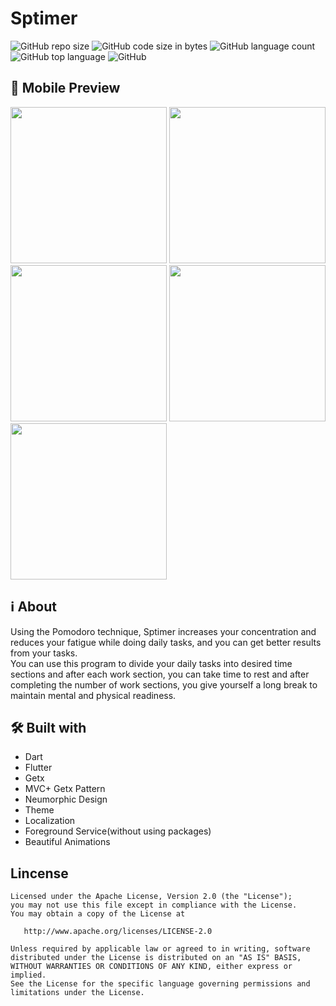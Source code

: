 # Sptimer
![GitHub repo size](https://img.shields.io/github/repo-size/MohammadAminZamaniAfshar/sptimer?color=red&label=repository%20size)
![GitHub code size in bytes](https://img.shields.io/github/languages/code-size/MohammadAminZamaniAfshar/sptimer?color=red)
![GitHub language count](https://img.shields.io/github/languages/count/MohammadAminZamaniAfshar/sptimer)
![GitHub top language](https://img.shields.io/github/languages/top/MohammadAminZamaniAfshar/sptimer)
![GitHub](https://img.shields.io/github/license/MohammadAminZamaniAfshar/sptimer?color=yellow)


## 📱 Mobile Preview
<p float="left">
  <img src="https://user-images.githubusercontent.com/88077166/211139205-75064e27-4d1f-4fe0-a86c-b39de96841e6.png" width="250" />
  <img src="https://user-images.githubusercontent.com/88077166/211139237-0c628053-3402-4d17-9e11-21ec9cf24acc.png" width="250" /> 
  <img src="https://user-images.githubusercontent.com/88077166/211139231-c961dc37-acd1-4c25-ae83-bdc2e7289eaf.png" width="250" />
  <img src="https://user-images.githubusercontent.com/88077166/211139256-572ec975-afde-4efe-be9c-a14d687438b4.png" width="250" />
  <img src="https://user-images.githubusercontent.com/88077166/211139258-5ba8982f-68c4-49eb-b0f0-3163716f72db.png" width="250" />
</p>

## ℹ️ About
Using the Pomodoro technique, Sptimer increases your concentration and reduces your fatigue while doing daily tasks, and you can get better results from your tasks.<br/>
You can use this program to divide your daily tasks into desired time sections and after each work section, you can take time to rest and after completing the number of work sections, you give yourself a long break to maintain mental and physical readiness.

## 🛠 Built with
- Dart
- Flutter
- Getx
- MVC+ Getx Pattern
- Neumorphic Design
- Theme
- Localization
- Foreground Service(without using packages)
- Beautiful Animations

## Lincense
    Licensed under the Apache License, Version 2.0 (the "License");
    you may not use this file except in compliance with the License.
    You may obtain a copy of the License at

       http://www.apache.org/licenses/LICENSE-2.0

    Unless required by applicable law or agreed to in writing, software
    distributed under the License is distributed on an "AS IS" BASIS,
    WITHOUT WARRANTIES OR CONDITIONS OF ANY KIND, either express or implied.
    See the License for the specific language governing permissions and
    limitations under the License.
